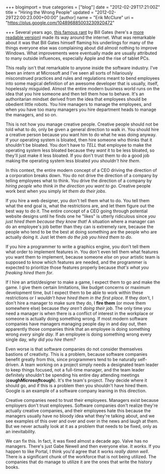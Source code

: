 +++
blogimport = true
categories = ["blog"]
date = "2012-02-29T17:21:00Z"
title = "Hiring the Wrong People"
updated = "2012-02-29T22:00:23.000+00:00"
[author]
name = "Erik McClure"
uri = "https://plus.google.com/104896885003230920472"

+++
Several years ago, [this famous rant](http://antitrust.slated.org/www.iowaconsumercase.org/011607/7000/PX07199.pdf) by Bill Gates (here's a [more readable version](http://blog.seattlepi.com/microsoft/2008/06/24/full-text-an-epic-bill-gates-e-mail-rant/)) made its way around the internet. What was remarkable about it was that Bill Gates himself flaming his underlings for many of the things everyone else was complaining about did almost nothing to improve Windows. What improvements were eventually made are usually attributed to many outside influences, especially Apple and the rise of tablet PCs. 

This really isn't that remarkable to anyone inside the software industry. I've been an intern at Microsoft and I've seen all sorts of hilariously misconstrued practices and rules and regulations meant to bend employees into some magical definition of an awesome developer that is usually, itself, hopelessly misguided. Almost the entire modern business world runs on the idea that you hire someone and then tell them how to behave. It's an authoritarian mindset derived from the idea that employees should be obedient little robots. You hire managers to manage the employees, and when you have too many managers you hire department heads to manage the managers, and so on. 

This is not how you manage creative people. Creative people should not be told what to do, only be given a general direction to walk in. You should hire a creative person because you want him to do what he was doing anyway. If your operating system is bloated, then hire someone who thinks that it shouldn't be bloated. You don't have to *TELL* that employee to make the operating system less bloated because they *want* it to be less bloated, so they'll just make it less bloated. If you don't trust them to do a good job making the operating system less bloated *you shouldn't hire them*. 

In this context, the entire modern concept of a CEO driving the direction of a corporation breaks down. You do not drive the direction of a company by telling employees what to think. You drive the direction of a company by *hiring people who think in the direction you want to go*. Creative people work best when you simply *let them do their jobs*. 

If you hire a web designer, you don't tell them what to do. You tell them what the end goal is, what the restrictions are, and let them figure out the best way to do it. The entire concept of a CEO going through potential website designs until he finds one he "likes" is utterly ridiculous since *you just hired them because they know that!* A situation where a manager can do an employee's job better than they can is extremely rare, because the people who tend to be the best at doing something are the people who are actually doing it. Just let them *do the job you hired them to do*. 

If you hire a programmer to write a graphics engine, you don't tell them what order to implement features in. You don't even tell them what features you want them to implement, because someone *else* on your artistic team is supposed to know which features are needed, and the programmer is expected to prioritize those features properly because *that's what you freaking hired them for*. 

If I hire an artist/designer to make a game, I expect them to go and make the game. I give them certain limitations, like budget concerns or maximum development time, but I expect them to be able to work within these restrictions or I *wouldn't have hired them in the first place*. If they don't, I don't hire a manager to make sure they do, I **fire them** (or move them somewhere else) because *they aren't doing their job*. The only time you need a manager is when there is a conflict of interest in the workplace or someone is actually doing something wrong. If most modern software companies have managers managing people day in and day out, then apparently those companies think that an employee is doing something wrong *every single day*. If an employee is doing something wrong every single day, *why did you hire them?*

Even worse is that software companies do not consider themselves bastions of creativity. This is a problem, because software companies benefit greatly from this, since programmers tend to be naturally self-driven. A team working on a project simply needs a designated team leader to keep things focused, not a full-time manager, and the team leader definitely shouldn't be spending his entire day attending meetings (**cough*Microsoft*cough**). It's the team's project. *They* decide where it should go, and if this is a problem then you shouldn't have hired them. Google is an example of a software company leaning in this direction. 

Creative companies need to trust their employees. Managers exist because employers don't trust employees. Software companies don't realize they're actually creative companies, and their employees hate this because the managers usually have no bloody idea what they're talking about, and we see examples of this over and over and over in the news and laugh at them. But we never actually look at it as a problem that needs to be fixed, only as an inevitability. 

We can fix this. In fact, it was fixed almost a decade ago. Valve has no managers. There's just Gabe Newell and then everyone else. *It works*. If you happen to like Portal, I think you'd agree that it works *really damn well*. There is a significant chunk of the workforce that is not being utilized. The companies that do manage to utilize it are the ones that write the history books.
